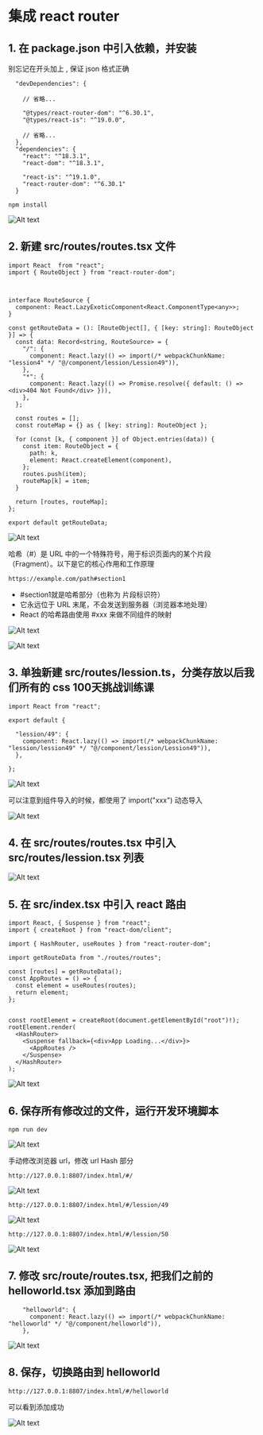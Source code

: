 # 集成 react router


## 1. 在 package.json 中引入依赖，并安装
别忘记在开头加上 , 保证 json 格式正确
```
  "devDependencies": {

    // 省略...

    "@types/react-router-dom": "^6.30.1",
    "@types/react-is": "^19.0.0",

    // 省略...
  },
  "dependencies": {
    "react": "^18.3.1",
    "react-dom": "^18.3.1",

    "react-is": "^19.1.0",
    "react-router-dom": "^6.30.1"
  }
```
```
npm install
```
![Alt text](image.png)


## 2. 新建 src/routes/routes.tsx 文件
```tsx
import React  from "react";
import { RouteObject } from "react-router-dom";



interface RouteSource {
  component: React.LazyExoticComponent<React.ComponentType<any>>;
}

const getRouteData = (): [RouteObject[], { [key: string]: RouteObject }] => {
  const data: Record<string, RouteSource> = {
    "/": {
      component: React.lazy(() => import(/* webpackChunkName: "lession4" */ "@/component/lession/Lession49")),
    },
    "*": {
      component: React.lazy(() => Promise.resolve({ default: () => <div>404 Not Found</div> })),
    },
  };

  const routes = [];
  const routeMap = {} as { [key: string]: RouteObject };

  for (const [k, { component }] of Object.entries(data)) {
    const item: RouteObject = {
      path: k,
      element: React.createElement(component),
    };
    routes.push(item);
    routeMap[k] = item;
  }

  return [routes, routeMap];
};

export default getRouteData;

```
![Alt text](image-1.png)

哈希（#）是 URL 中的一个特殊符号，用于标识页面内的某个片段（Fragment）。以下是它的核心作用和工作原理

```url
https://example.com/path#section1
```
- #section1就是哈希部分（也称为 ​​片段标识符​​）
- 它永远位于 URL 末尾，​​不会发送到服务器​​（浏览器本地处理）
- React 的哈希路由使用 #xxx 来做不同组件的映射

![Alt text](image-2.png)

![Alt text](image-3.png)

## 3. 单独新建 src/routes/lession.ts，分类存放以后我们所有的 css 100天挑战训练课
```tsx
import React from "react";

export default {

  "lession/49": {
    component: React.lazy(() => import(/* webpackChunkName: "lession/lession49" */ "@/component/lession/Lession49")),
  },

};

```
![Alt text](image-4.png)

可以注意到组件导入的时候，都使用了 import("xxx") 动态导入

![Alt text](image-5.png)

## 4. 在 src/routes/routes.tsx 中引入 src/routes/lession.tsx 列表
![Alt text](image-6.png)

## 5. 在 src/index.tsx 中引入 react 路由
```tsx
import React, { Suspense } from "react";
import { createRoot } from "react-dom/client";

import { HashRouter, useRoutes } from "react-router-dom";

import getRouteData from "./routes/routes";

const [routes] = getRouteData();
const AppRoutes = () => {
  const element = useRoutes(routes);
  return element;
};


const rootElement = createRoot(document.getElementById("root")!);
rootElement.render(      
  <HashRouter>
    <Suspense fallback={<div>App Loading...</div>}>
      <AppRoutes />
    </Suspense>
  </HashRouter>
);
```

![Alt text](image-7.png)

## 6. 保存所有修改过的文件，运行开发环境脚本
```
npm run dev
```

![Alt text](image-8.png)

手动修改浏览器 url，修改 url Hash 部分
```url
http://127.0.0.1:8807/index.html/#/
```
![Alt text](image-9.png)

```url
http://127.0.0.1:8807/index.html/#/lession/49
```
![Alt text](image-10.png)

```url
http://127.0.0.1:8807/index.html/#/lession/50
```
![Alt text](image-11.png)

## 7. 修改 src/route/routes.tsx, 把我们之前的 helloworld.tsx 添加到路由
```tsx
    "helloworld": {
      component: React.lazy(() => import(/* webpackChunkName: "helloworld" */ "@/component/helloworld")),
    },
```
![Alt text](image-12.png)

## 8. 保存，切换路由到 helloworld
```url
http://127.0.0.1:8807/index.html/#/helloworld
```
可以看到添加成功

![Alt text](image-13.png)